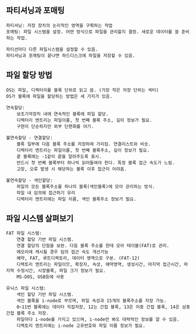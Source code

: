 ## 파티셔닝과 포매팅

    파티셔닝: 저장 장치의 논리적인 영역을 구획하는 작업
    포매팅: 파일 시스템을 설정. 어떤 방식으로 파일을 관리할지 결정. 새로운 데이터를 쓸 준비하는 작업.

    파티션마다 다른 파일시스템을 설정할 수 있음.
    파티셔닝과 포매팅이 끝나면 하드디스크에 파일을 저장할 수 있음.
    
## 파일 할당 방법

    OS는 파일, 디렉터리를 블록 단위로 읽고 씀. (가장 작은 저장 단위는 섹터)
    OS가 블록에 파일을 할당하는 방법은 세 가지가 있음.

    연속할당: 
        보조기억장치 내에 연속적인 블록에 파일 할당. 
        디렉터리 엔트리는 파일이름, 첫 번째 블록 주소, 길이 정보가 필요.
        구현이 단순하지만 외부 단편화를 야기.

    불연속할당 - 연결할당:
        블록 일부에 다음 블록 주소를 저장하여 가리킴. 연결리스트와 비슷.
        디렉터리 엔트리는 파일이름, 첫 번째 블록주소, 길이 정보가 필요.
        끝 블록에는 -1같이 끝을 알려주도록 표시.
        반드시 첫 번째 블록부터 하나씩 읽어들여야 한다. 특정 블록 접근 속도가 느림.
        고장, 오류 발생 시 해당하는 블록 이후 접근이 어려움.

    불연속할당 - 색인할당:  
        파일의 모든 블록주소를 하나의 블록(색인블록)에 모아 관리하는 방식.
        파일 내 임의에 접근하기 유리
        디렉터리 엔트리에는 파일 이름, 색인 블록주소 정보가 필요.
    
## 파일 시스템 살펴보기

    FAT 파일 시스템:
        연결 할당 기반 파일 시스템.
        연결 할당의 단점을 보완. 다음 블록 주소를 한데 모아 테이블(FAT)로 관리.
        메모리에 캐시될 경우 임의 접근 속도 개선가능
        예약, FAT, 루트디렉토리, 데이터 영역으로 구분. (FAT-12)
        디렉토리 엔트리는 파일이므, 확장자, 속성, 예약영역, 생성시간, 마지막 접근시간, 마지막 수정시간, 시장블록, 파일 크기 정보가 필요.
        MS-DOS, USB등에 사용

    유닉스 파일 시스템:
        색인 할당 기반 파일 시스템.
        색인 블록을 i-node로 부르며, 파일 속성과 15개의 블록주소를 저장 가능.
        0~11번 블록에는 데이터 직접저장, 12는 간접 블록, 13은 이중 간접 블록, 14은 삼중 간접 블록 주소 저장.
        파일마다 i-node를 가지고 있으며, i-node만 봐도 대략적인 정보를 알 수 있음.
        디렉토리 엔트리에는 i-node 고유번호와 파일 이름 정보가 필요.